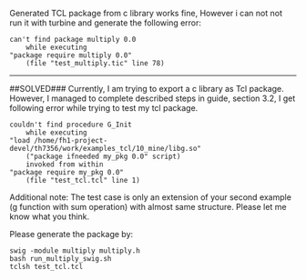 Generated TCL package from c library works fine, However i can not not run it with turbine and generate the following error: 


    can't find package multiply 0.0
        while executing
    "package require multiply 0.0"
        (file "test_multiply.tic" line 78)


----------------------------------------------------------------------------------------------


##SOLVED### Currently, I am trying to export a c library as Tcl package. However, I managed to complete described steps in guide, section 3.2, I get following error while trying to test my tcl package. 


    couldn't find procedure G_Init
        while executing
    "load /home/fh1-project-devel/th7356/work/examples_tcl/10_mine/libg.so"
        ("package ifneeded my_pkg 0.0" script)
        invoked from within
    "package require my_pkg 0.0"
        (file "test_tcl.tcl" line 1)


Additional note: The test case is only an extension of your second example (g function with sum operation) with almost same structure. Please let me know what you think.

Please generate the package by: 


    swig -module multiply multiply.h
    bash run_multiply_swig.sh
    tclsh test_tcl.tcl
